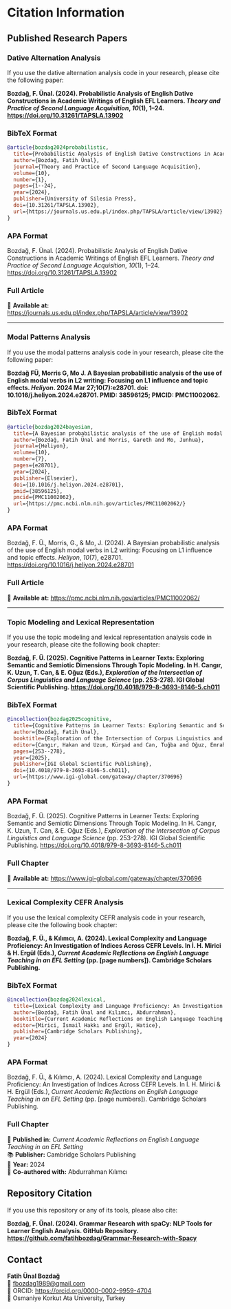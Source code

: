 # Citation Information

## Published Research Papers

### Dative Alternation Analysis

If you use the dative alternation analysis code in your research, please cite the following paper:

**Bozdağ, F. Ünal. (2024). Probabilistic Analysis of English Dative Constructions in Academic Writings of English EFL Learners. *Theory and Practice of Second Language Acquisition*, *10*(1), 1–24. https://doi.org/10.31261/TAPSLA.13902**

### BibTeX Format
```bibtex
@article{bozdag2024probabilistic,
  title={Probabilistic Analysis of English Dative Constructions in Academic Writings of English EFL Learners},
  author={Bozdağ, Fatih Ünal},
  journal={Theory and Practice of Second Language Acquisition},
  volume={10},
  number={1},
  pages={1--24},
  year={2024},
  publisher={University of Silesia Press},
  doi={10.31261/TAPSLA.13902},
  url={https://journals.us.edu.pl/index.php/TAPSLA/article/view/13902}
}
```

### APA Format
Bozdağ, F. Ünal. (2024). Probabilistic Analysis of English Dative Constructions in Academic Writings of English EFL Learners. *Theory and Practice of Second Language Acquisition*, *10*(1), 1–24. https://doi.org/10.31261/TAPSLA.13902

### Full Article
📖 **Available at:** https://journals.us.edu.pl/index.php/TAPSLA/article/view/13902

---

### Modal Patterns Analysis

If you use the modal patterns analysis code in your research, please cite the following paper:

**Bozdağ FÜ, Morris G, Mo J. A Bayesian probabilistic analysis of the use of English modal verbs in L2 writing: Focusing on L1 influence and topic effects. *Heliyon*. 2024 Mar 27;10(7):e28701. doi: 10.1016/j.heliyon.2024.e28701. PMID: 38596125; PMCID: PMC11002062.**

### BibTeX Format
```bibtex
@article{bozdag2024bayesian,
  title={A Bayesian probabilistic analysis of the use of English modal verbs in L2 writing: Focusing on L1 influence and topic effects},
  author={Bozdağ, Fatih Ünal and Morris, Gareth and Mo, Junhua},
  journal={Heliyon},
  volume={10},
  number={7},
  pages={e28701},
  year={2024},
  publisher={Elsevier},
  doi={10.1016/j.heliyon.2024.e28701},
  pmid={38596125},
  pmcid={PMC11002062},
  url={https://pmc.ncbi.nlm.nih.gov/articles/PMC11002062/}
}
```

### APA Format
Bozdağ, F. Ü., Morris, G., & Mo, J. (2024). A Bayesian probabilistic analysis of the use of English modal verbs in L2 writing: Focusing on L1 influence and topic effects. *Heliyon*, *10*(7), e28701. https://doi.org/10.1016/j.heliyon.2024.e28701

### Full Article
📖 **Available at:** https://pmc.ncbi.nlm.nih.gov/articles/PMC11002062/

---

### Topic Modeling and Lexical Representation

If you use the topic modeling and lexical representation analysis code in your research, please cite the following book chapter:

**Bozdağ, F. Ü. (2025). Cognitive Patterns in Learner Texts: Exploring Semantic and Semiotic Dimensions Through Topic Modeling. In H. Cangır, K. Uzun, T. Can, & E. Oğuz (Eds.), *Exploration of the Intersection of Corpus Linguistics and Language Science* (pp. 253-278). IGI Global Scientific Publishing. https://doi.org/10.4018/979-8-3693-8146-5.ch011**

### BibTeX Format
```bibtex
@incollection{bozdag2025cognitive,
  title={Cognitive Patterns in Learner Texts: Exploring Semantic and Semiotic Dimensions Through Topic Modeling},
  author={Bozdağ, Fatih Ünal},
  booktitle={Exploration of the Intersection of Corpus Linguistics and Language Science},
  editor={Cangır, Hakan and Uzun, Kürşad and Can, Tuğba and Oğuz, Emrah},
  pages={253--278},
  year={2025},
  publisher={IGI Global Scientific Publishing},
  doi={10.4018/979-8-3693-8146-5.ch011},
  url={https://www.igi-global.com/gateway/chapter/370696}
}
```

### APA Format
Bozdağ, F. Ü. (2025). Cognitive Patterns in Learner Texts: Exploring Semantic and Semiotic Dimensions Through Topic Modeling. In H. Cangır, K. Uzun, T. Can, & E. Oğuz (Eds.), *Exploration of the Intersection of Corpus Linguistics and Language Science* (pp. 253-278). IGI Global Scientific Publishing. https://doi.org/10.4018/979-8-3693-8146-5.ch011

### Full Chapter
📖 **Available at:** https://www.igi-global.com/gateway/chapter/370696

---

### Lexical Complexity CEFR Analysis

If you use the lexical complexity CEFR analysis code in your research, please cite the following book chapter:

**Bozdağ, F. Ü., & Kılımcı, A. (2024). Lexical Complexity and Language Proficiency: An Investigation of Indices Across CEFR Levels. In İ. H. Mirici & H. Ergül (Eds.), *Current Academic Reflections on English Language Teaching in an EFL Setting* (pp. [page numbers]). Cambridge Scholars Publishing.**

### BibTeX Format
```bibtex
@incollection{bozdag2024lexical,
  title={Lexical Complexity and Language Proficiency: An Investigation of Indices Across CEFR Levels},
  author={Bozdağ, Fatih Ünal and Kılımcı, Abdurrahman},
  booktitle={Current Academic Reflections on English Language Teaching in an EFL Setting},
  editor={Mirici, İsmail Hakkı and Ergül, Hatice},
  publisher={Cambridge Scholars Publishing},
  year={2024}
}
```

### APA Format
Bozdağ, F. Ü., & Kılımcı, A. (2024). Lexical Complexity and Language Proficiency: An Investigation of Indices Across CEFR Levels. In İ. H. Mirici & H. Ergül (Eds.), *Current Academic Reflections on English Language Teaching in an EFL Setting* (pp. [page numbers]). Cambridge Scholars Publishing.

### Full Chapter
📖 **Published in:** *Current Academic Reflections on English Language Teaching in an EFL Setting*  
📚 **Publisher:** Cambridge Scholars Publishing  
📅 **Year:** 2024  
👥 **Co-authored with:** Abdurrahman Kılımcı

## Repository Citation

If you use this repository or any of its tools, please also cite:

**Bozdağ, F. Ünal. (2024). Grammar Research with spaCy: NLP Tools for Learner English Analysis. GitHub Repository. https://github.com/fatihbozdag/Grammar-Research-with-Spacy**

## Contact
**Fatih Ünal Bozdağ**  
📧 fbozdag1989@gmail.com  
🔗 ORCID: https://orcid.org/0000-0002-9959-4704  
🏫 Osmaniye Korkut Ata University, Turkey
